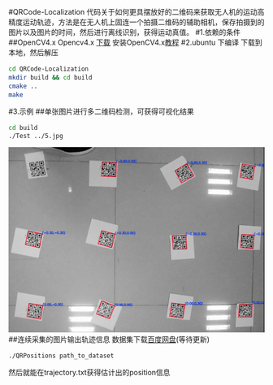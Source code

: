 #QRCode-Localization
代码关于如何更具摆放好的二维码来获取无人机的运动高精度运动轨迹，方法是在无人机上固连一个拍摄二维码的辅助相机，保存拍摄到的图片以及图片的时间，然后进行离线识别，获得运动真值。
#1.依赖的条件
##OpenCV4.x
Opencv4.x [下载](https://github.com/opencv/opencv/archive/4.3.0.zip)
安装OpenCV4.x[教程](https://blog.csdn.net/learning_tortosie/article/details/80594399)
#2.ubuntu 下编译
下载到本地，然后解压
```bash
cd QRCode-Localization
mkdir build && cd build
cmake ..
make
```

#3.示例
##单张图片进行多二维码检测，可获得可视化结果
```bash
cd build
./Test ../5.jpg
```
![单张图片运行结果](https://github.com/jlm345/QRCode-Localization/blob/master/result.png)
##连续采集的图片输出轨迹信息 数据集下载[百度网盘](www.baidu.com)(等待更新)
```bash
./QRPositions path_to_dataset
```
然后就能在trajectory.txt获得估计出的position信息
